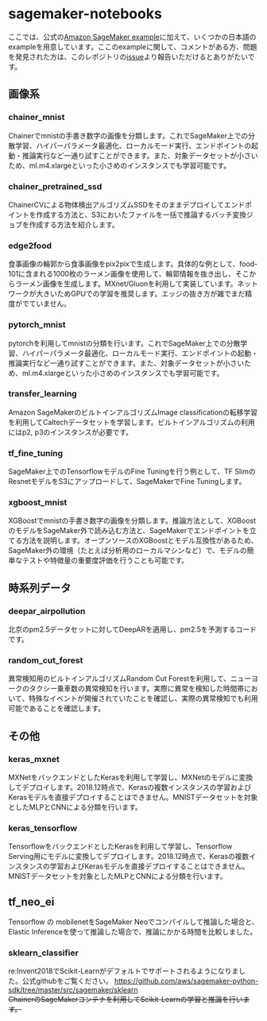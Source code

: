 # sagemaker-notebooks

ここでは、公式の[Amazon SageMaker example](https://github.com/awslabs/amazon-sagemaker-examples)に加えて、いくつかの日本語のexampleを用意しています。ここのexampleに関して、コメントがある方、問題を発見された方は、このレポジトリの[issue](https://github.com/harusametime/sagemaker-notebooks/issues)より報告いただけるとありがたいです。

## 画像系

### chainer_mnist
Chainerでmnistの手書き数字の画像を分類します。これでSageMaker上での分散学習、ハイパーパラメータ最適化、ローカルモード実行、エンドポイントの起動・推論実行など一通り試すことができます。また、対象データセットが小さいため、ml.m4.xlargeといった小さめのインスタンスでも学習可能です。

### chainer_pretrained_ssd
ChainerCVによる物体検出アルゴリズムSSDをそのままデプロイしてエンドポイントを作成する方法と、S3においたファイルを一括で推論するバッチ変換ジョブを作成する方法を紹介します。

### edge2food
食事画像の輪郭から食事画像をpix2pixで生成します。具体的な例として、food-101に含まれる1000枚のラーメン画像を使用して、輪郭情報を抜き出し、そこからラーメン画像を生成します。MXnet/Gluonを利用して実装しています。ネットワークが大きいためGPUでの学習を推奨します。エッジの抜き方が雑でまだ精度がでていません。

### pytorch_mnist
pytorchを利用してmnistの分類を行います。これでSageMaker上での分散学習、ハイパーパラメータ最適化、ローカルモード実行、エンドポイントの起動・推論実行など一通り試すことができます。また、対象データセットが小さいため、ml.m4.xlargeといった小さめのインスタンスでも学習可能です。

### transfer_learning
Amazon SageMakerのビルトインアルゴリズムImage classificationの転移学習を利用してCaltechデータセットを学習します。ビルトインアルゴリズムの利用にはp2, p3のインスタンスが必要です。

### tf_fine_tuning
SageMaker上でのTensorflowモデルのFine Tuningを行う例として、TF SlimのResnetモデルをS3にアップロードして、SageMakerでFine Tuningします。

### xgboost_mnist
XGBoostでmnistの手書き数字の画像を分類します。推論方法として、XGBoostのモデルをSageMaker外で読み込む方法と、SageMakerでエンドポイントを立てる方法を説明します。オープンソースのXGBoostとモデル互換性があるため、SageMaker外の環境（たとえば分析用のローカルマシンなど）で、モデルの簡単なテストや特徴量の重要度評価を行うことも可能です。

## 時系列データ

### deepar_airpollution
北京のpm2.5データセットに対してDeepARを適用し、pm2.5を予測するコードです。

### random_cut_forest
異常検知用のビルトインアルゴリズムRandom Cut Forestを利用して、ニューヨークのタクシー乗車数の異常検知を行います。実際に異常を検知した時間帯において、特殊なイベントが開催されていたことを確認し、実際の異常検知でも利用可能であることを確認します。

## その他

### keras_mxnet
MXNetをバックエンドとしたKerasを利用して学習し、MXNetのモデルに変換してデプロイします。2018.12時点で、Kerasの複数インスタンスの学習およびKerasモデルを直接デプロイすることはできません。MNISTデータセットを対象としたMLPとCNNによる分類を行います。

### keras_tensorflow
TensorflowをバックエンドとしたKerasを利用して学習し、Tensorflow Serving用にモデルに変換してデプロイします。2018.12時点で、Kerasの複数インスタンスの学習およびKerasモデルを直接デプロイすることはできません。MNISTデータセットを対象としたMLPとCNNによる分類を行います。

## tf_neo_ei
Tensorflow の mobilenetをSageMaker Neoでコンパイルして推論した場合と、Elastic Inferenceを使って推論した場合で、推論にかかる時間を比較しました。

### sklearn_classifier
re:Invent2018でScikit-Learnがデフォルトでサポートされるようになりました。公式githubをご覧ください。
https://github.com/aws/sagemaker-python-sdk/tree/master/src/sagemaker/sklearn  
~~ChainerのSageMakerコンテナを利用してScikit-Learnの学習と推論を行います。~~
